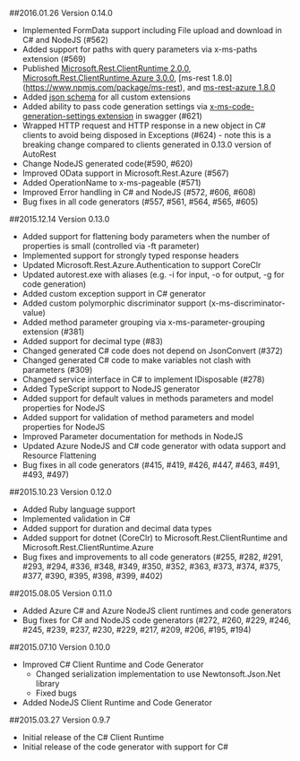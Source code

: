 ##2016.01.26 Version 0.14.0
* Implemented FormData support including File upload and download in C# and NodeJS (#562)
* Added support for paths with query parameters via x-ms-paths extension (#569)
* Published [Microsoft.Rest.ClientRuntime 2.0.0](https://www.nuget.org/packages/Microsoft.Rest.ClientRuntime/2.0.0), [Microsoft.Rest.ClientRuntime.Azure 3.0.0](https://www.nuget.org/packages/Microsoft.Rest.ClientRuntime.Azure/3.0.0), [ms-rest 1.8.0] (https://www.npmjs.com/package/ms-rest), and [ms-rest-azure 1.8.0](https://www.npmjs.com/package/ms-rest-azure)
* Added [json schema](https://github.com/Azure/autorest/blob/master/schema/swagger-extensions.json) for all custom extensions
* Added ability to pass code generation settings via [x-ms-code-generation-settings extension](https://github.com/Azure/autorest/blob/master/Documentation/swagger-extensions.md#x-ms-code-generation-settings) in swagger (#621)
* Wrapped HTTP request and HTTP response in a new object in C# clients to avoid being disposed in Exceptions (#624) - note this is a breaking change compared to clients generated in 0.13.0 version of AutoRest
* Change NodeJS generated code(#590, #620)
* Improved OData support in Microsoft.Rest.Azure (#567)
* Added OperationName to x-ms-pageable (#571)
* Improved Error handling in C# and NodeJS (#572, #606, #608)
* Bug fixes in all code generators (#557, #561, #564, #565, #605)

##2015.12.14 Version 0.13.0
* Added support for flattening body parameters when the number of properties is small (controlled via -ft parameter)
* Implemented support for strongly typed response headers
* Updated Microsoft.Rest.Azure.Authentication to support CoreClr
* Updated autorest.exe with aliases (e.g. -i for input, -o for output, -g for code generation)
* Added custom exception support in C# generator
* Added custom polymorphic discriminator support (x-ms-discriminator-value)
* Added method parameter grouping via x-ms-parameter-grouping extension (#381)
* Added support for decimal type (#83)
* Changed generated C# code does not depend on JsonConvert (#372)
* Changed generated C# code to make variables not clash with parameters (#309)
* Changed service interface in C# to implement IDisposable (#278)
* Added TypeScript support to NodeJS generator
* Added support for default values in methods parameters and model properties for NodeJS
* Added support for validation of method parameters and model properties for NodeJS
* Improved Parameter documentation for methods in NodeJS
* Updated Azure NodeJS and C# code generator with odata support and Resource Flattening
* Bug fixes in all code generators (#415, #419, #426, #447, #463, #491, #493, #497)
  
##2015.10.23 Version 0.12.0
* Added Ruby language support
* Implemented validation in C#
* Added support for duration and decimal data types
* Added support for dotnet (CoreClr) to Microsoft.Rest.ClientRuntime and Microsoft.Rest.ClientRuntime.Azure
* Bug fixes and improvements to all code generators (#255, #282, #291, #293, #294, #336, #348, #349, #350, #352, #363, #373, #374, #375, #377, #390, #395, #398, #399, #402)

##2015.08.05 Version 0.11.0
* Added Azure C# and Azure NodeJS client runtimes and code generators
* Bug fixes for C# and NodeJS code generators (#272, #260, #229, #246, #245, #239, #237, #230, #229, #217, #209, #206, #195, #194)

##2015.07.10 Version 0.10.0
* Improved C# Client Runtime and Code Generator
    * Changed serialization implementation to use Newtonsoft.Json.Net library
    * Fixed bugs
* Added NodeJS Client Runtime and Code Generator

##2015.03.27 Version 0.9.7
* Initial release of the C# Client Runtime 
* Initial release of the code generator with support for C# 
